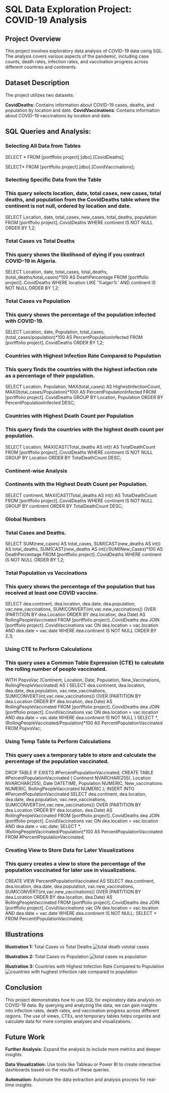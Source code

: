 # SQL Data Exploration Project: COVID-19 Analysis
## Project Overview
This project involves exploratory data analysis of COVID-19 data using SQL. The analysis covers various aspects of the pandemic, including case counts, death rates, infection rates, and vaccination progress across different countries and continents.

## Dataset Description
The project utilizes two datasets:

**CovidDeaths**: Contains information about COVID-19 cases, deaths, and population by location and date.
**CovidVaccinations**: Contains information about COVID-19 vaccinations by location and date.
## SQL Queries and Analysis:
### Selecting All Data from Tables
SELECT *
FROM [portffolio project].[dbo].[CovidDeaths];

SELECT* 
FROM [portffolio project].[dbo].[CovidVaccinations];

### Selecting Specific Data from the Table
### This query selects location, date, total cases, new cases, total deaths, and population from the CovidDeaths table where the continent is not null, ordered by location and date.
SELECT Location, date, total_cases, new_cases, total_deaths, population
FROM [portffolio project]..CovidDeaths
WHERE continent IS NOT NULL 
ORDER BY 1,2;

### Total Cases vs Total Deaths
### This query shows the likelihood of dying if you contract COVID-19 in Algeria.
SELECT Location, date, total_cases, total_deaths, (total_deaths/total_cases)*100 AS DeathPercentage
FROM [portffolio project]..CovidDeaths
WHERE location LIKE '%alger%'
AND continent IS NOT NULL 
ORDER BY 1,2;

### Total Cases vs Population
### This query shows the percentage of the population infected with COVID-19.
SELECT Location, date, Population, total_cases, (total_cases/population)*100 AS PercentPopulationInfected
FROM [portffolio project]..CovidDeaths
ORDER BY 1,2;

### Countries with Highest Infection Rate Compared to Population
### This query finds the countries with the highest infection rate as a percentage of their population.
SELECT Location, Population, MAX(total_cases) AS HighestInfectionCount, MAX((total_cases/Population)*100) AS PercentPopulationInfected
FROM [portffolio project]..CovidDeaths
GROUP BY Location, Population
ORDER BY PercentPopulationInfected DESC;

### Countries with Highest Death Count per Population
### This query finds the countries with the highest death count per population.
SELECT Location, MAX(CAST(Total_deaths AS int)) AS TotalDeathCount
FROM [portffolio project]..CovidDeaths
WHERE continent IS NOT NULL 
GROUP BY Location
ORDER BY TotalDeathCount DESC;

### Continent-wise Analysis
### Continents with the Highest Death Count per Population.
SELECT continent, MAX(CAST(Total_deaths AS int)) AS TotalDeathCount
FROM [portffolio project]..CovidDeaths
WHERE continent IS NOT NULL 
GROUP BY continent
ORDER BY TotalDeathCount DESC;

### Global Numbers
### Total Cases and Deaths.
SELECT SUM(new_cases) AS total_cases, SUM(CAST(new_deaths AS int)) AS total_deaths, SUM(CAST(new_deaths AS int))/SUM(New_Cases)*100 AS DeathPercentage
FROM [portffolio project]..CovidDeaths
WHERE continent IS NOT NULL 
ORDER BY 1,2;

### Total Population vs Vaccinations
### This query shows the percentage of the population that has received at least one COVID vaccine.
SELECT dea.continent, dea.location, dea.date, dea.population, vac.new_vaccinations, 
SUM(CONVERT(int,vac.new_vaccinations)) OVER (PARTITION BY dea.Location ORDER BY dea.location, dea.Date) AS RollingPeopleVaccinated
FROM [portffolio project]..CovidDeaths dea
JOIN [portffolio project]..CovidVaccinations vac ON dea.location = vac.location AND dea.date = vac.date
WHERE dea.continent IS NOT NULL 
ORDER BY 2,3;

### Using CTE to Perform Calculations
### This query uses a Common Table Expression (CTE) to calculate the rolling number of people vaccinated.
WITH PopvsVac (Continent, Location, Date, Population, New_Vaccinations, RollingPeopleVaccinated) AS
(
  SELECT dea.continent, dea.location, dea.date, dea.population, vac.new_vaccinations, 
  SUM(CONVERT(int,vac.new_vaccinations)) OVER (PARTITION BY dea.Location ORDER BY dea.location, dea.Date) AS RollingPeopleVaccinated
  FROM [portffolio project]..CovidDeaths dea
  JOIN [portffolio project]..CovidVaccinations vac ON dea.location = vac.location AND dea.date = vac.date
  WHERE dea.continent IS NOT NULL 
)
SELECT *, (RollingPeopleVaccinated/Population)*100 AS PercentPopulationVaccinated
FROM PopvsVac;

### Using Temp Table to Perform Calculations
### This query uses a temporary table to store and calculate the percentage of the population vaccinated.
DROP TABLE IF EXISTS #PercentPopulationVaccinated;
CREATE TABLE #PercentPopulationVaccinated
(
  Continent NVARCHAR(255),
  Location NVARCHAR(255),
  Date DATETIME,
  Population NUMERIC,
  New_vaccinations NUMERIC,
  RollingPeopleVaccinated NUMERIC
);
INSERT INTO #PercentPopulationVaccinated
SELECT dea.continent, dea.location, dea.date, dea.population, vac.new_vaccinations, 
SUM(CONVERT(int,vac.new_vaccinations)) OVER (PARTITION BY dea.Location ORDER BY dea.location, dea.Date) AS RollingPeopleVaccinated
FROM [portffolio project]..CovidDeaths dea
JOIN [portffolio project]..CovidVaccinations vac ON dea.location = vac.location AND dea.date = vac.date;
SELECT *, (RollingPeopleVaccinated/Population)*100 AS PercentPopulationVaccinated
FROM #PercentPopulationVaccinated;

### Creating View to Store Data for Later Visualizations
### This query creates a view to store the percentage of the population vaccinated for later use in visualizations.
CREATE VIEW PercenttPopulationVaccinated AS
SELECT dea.continent, dea.location, dea.date, dea.population, vac.new_vaccinations, 
SUM(CONVERT(int,vac.new_vaccinations)) OVER (PARTITION BY dea.Location ORDER BY dea.location, dea.Date) AS RollingPeopleVaccinated
FROM [portffolio project]..CovidDeaths dea
JOIN [portffolio project]..CovidVaccinations vac ON dea.location = vac.location AND dea.date = vac.date
WHERE dea.continent IS NOT NULL;
SELECT * FROM PercenttPopulationVaccinated;

## Illustrations


**Illustration 1:** Total Cases vs Total Deaths
![total death vstotal cases](https://github.com/user-attachments/assets/fabcbb97-46ed-4f78-ba57-7e9f1edc1277)

**Illustration 2:** Total Cases vs Population
![total cases vs population](https://github.com/user-attachments/assets/3f670b7a-a3a9-4a09-a642-0b5f99e4ab3c)

**Illustration 3:** Countries with Highest Infection Rate Compared to Population
![countries with hughest infection rate compared to population](https://github.com/user-attachments/assets/8b6f0741-4790-49ab-88fe-222b49061bce)
## Conclusion
This project demonstrates how to use SQL for exploratory data analysis on COVID-19 data. By querying and analyzing the data, we can gain insights into infection rates, death rates, and vaccination progress across different regions. The use of views, CTEs, and temporary tables helps organize and calculate data for more complex analyses and visualizations.

## Future Work
**Further Analysis:** Expand the analysis to include more metrics and deeper insights.

**Data Visualization:** Use tools like Tableau or Power BI to create interactive dashboards based on the results of these queries.

**Automation:** Automate the data extraction and analysis process for real-time insights.
